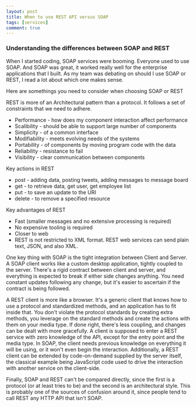```yaml
---
layout: post
title: When to use REST API versus SOAP
tags: [services]
comment: true
---
```


### Understanding the differences between SOAP and REST

When I started coding, SOAP services were booming. Everyone used to use SOAP.
And SOAP was great, it worked really well for the enterprise applications that
I built. As my team was debating on should I use SOAP or REST, I read a lot about
which one makes sense.

Here are somethings you need to consider when choosing SOAP or REST

REST is more of an Architectural pattern than a protocol.
It follows a set of
constraints that we need to adhere.
+ Performance - how does my component interaction affect performance
+ Scalibility - should be able to support large number of components
+ Simplicity - of a common interface
+ Modifiability - meets evolving needs of the systems
+ Portability - of components by moving program code with the data
+ Reliability - resistance to fail
+ Visibility - clear communication between components

Key actions in REST
+ post - adding data, posting tweets, adding messages to message board
+ get - to retrieve data, get user, get employee list
+ put - to save an update to the URI
+ delete - to remove a specified resource

Key advantages of REST
+ Fast (smaller messages and no extensive processing is required)
+ No expensive tooling is required
+ Closer to web
+ REST is not restricted to XML format. REST web services can send plain text,
  JSON, and also XML.

One key thing with SOAP is the tight integration between Client and Server.
A SOAP client works like a custom desktop application, tightly coupled to the
server. There's a rigid contract between client and server, and everything is
expected to break if either side changes anything. You need constant updates
following any change, but it's easier to ascertain if the contract is being
followed.

A REST client is more like a browser. It's a generic client that knows how to
use a protocol and standardized methods, and an application has to fit inside
that. You don't violate the protocol standards by creating extra methods, you leverage on the standard methods and create the actions with them on your media
type. If done right, there's less coupling, and changes can be dealt with more gracefully. A client is supposed to enter a REST service with zero knowledge
of the API, except for the entry point and the media type. In SOAP, the client
needs previous knowledge on everything it will be using, or it won't even
begin the interaction. Additionally, a REST client can be extended by code-on-demand supplied by the server itself, the classical example being JavaScript code used to drive the interaction with another service on the client-side.

Finally, SOAP and REST can't be compared directly, since the first is a
protocol (or at least tries to be) and the second is an architectural style.
This is probably one of the sources of confusion around it, since people tend
to call REST any HTTP API that isn't SOAP.
